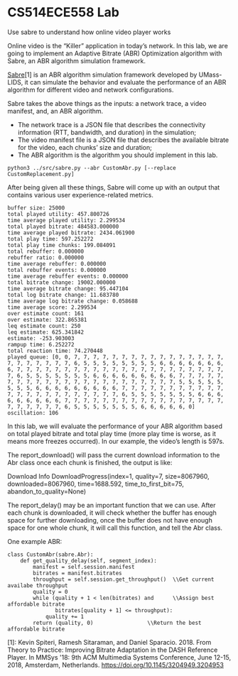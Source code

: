 # CS514ECE558 Lab

Use sabre to understand how online video player works

Online video is the “Killer” application in today’s network. In this lab, we are going to implement an Adaptive Bitrate (ABR) Optimization algorithm with Sabre, an ABR algorithm simulation framework.

[Sabre](https://github.com/UMass-LIDS/sabre)[1] is an ABR algorithm simulation framework developed by UMass-LIDS, it can simulate the behavior and evaluate the performance of an ABR algorithm for different video and network configurations.

Sabre takes the above things as the inputs: a network trace, a video manifest, and, an ABR algorithm.

- The network trace is a JSON file that describes the connectivity information (RTT, bandwidth, and duration) in the simulation;
- The video manifest file is a JSON file that describes the available bitrate for the video, each chunks’ size and duration;
- The ABR algorithm is the algorithm you should implement in this lab.

`python3 ../src/sabre.py --abr CustomAbr.py [--replace CustomReplacement.py]`

After being given all these things, Sabre will come up with an output that contains various user experience-related metrics.

```
buffer size: 25000
total played utility: 457.800726
time average played utility: 2.299534
total played bitrate: 484583.000000
time average played bitrate: 2434.061900
total play time: 597.252272
total play time chunks: 199.084091
total rebuffer: 0.000000
rebuffer ratio: 0.000000
time average rebuffer: 0.000000
total rebuffer events: 0.000000
time average rebuffer events: 0.000000
total bitrate change: 19002.000000
time average bitrate change: 95.447104
total log bitrate change: 11.683780
time average log bitrate change: 0.058688
time average score: 2.299534
over estimate count: 161
over estimate: 322.865381
leq estimate count: 250
leq estimate: 625.341842
estimate: -253.903003
rampup time: 6.252272
total reaction time: 74.270448
played queue: [0, 0, 7, 7, 7, 7, 7, 7, 7, 7, 7, 7, 7, 7, 7, 7, 7, 7, 7, 7, 7, 7, 7, 7, 7, 6, 5, 5, 5, 5, 5, 5, 5, 5, 6, 6, 6, 6, 6, 6, 6, 6, 7, 7, 7, 7, 7, 7, 7, 7, 7, 7, 7, 7, 7, 7, 7, 7, 7, 7, 7, 7, 7, 7, 7, 6, 5, 5, 5, 5, 5, 5, 5, 6, 6, 6, 6, 6, 6, 6, 6, 6, 7, 7, 7, 7, 7, 7, 7, 7, 7, 7, 7, 7, 7, 7, 7, 7, 7, 7, 7, 7, 7, 7, 7, 5, 5, 5, 5, 5, 5, 5, 5, 6, 6, 6, 6, 6, 6, 6, 6, 6, 7, 7, 7, 7, 7, 7, 7, 7, 7, 7, 7, 7, 7, 7, 7, 7, 7, 7, 7, 7, 7, 7, 7, 6, 5, 5, 5, 5, 5, 5, 5, 6, 6, 6, 6, 6, 6, 6, 6, 6, 7, 7, 7, 7, 7, 7, 7, 7, 7, 7, 7, 7, 7, 7, 7, 7, 7, 7, 7, 7, 7, 7, 7, 6, 5, 5, 5, 5, 5, 5, 5, 6, 6, 6, 6, 6, 0]
oscillation: 106
```

In this lab, we will evaluate the performance of your ABR algorithm based on total played bitrate and total play time (more play time is worse, as it means more freezes occurred). In our example, the video’s length is 597s.


The report_download() will pass the current download information to the Abr class once each chunk is finished, the output is like:

Download Info DownloadProgress(index=1, quality=7, size=8067960, downloaded=8067960, time=1688.592, time_to_first_bit=75, abandon_to_quality=None)

The report_delay() may be an important function that we can use. After each chunk is downloaded, it will check whether the buffer has enough space for further downloading, once the buffer does not have enough space for one whole chunk, it will call this function, and tell the Abr class.

One example ABR:

```
class CustomAbr(sabre.Abr):
    def get_quality_delay(self, segment_index):
        manifest = self.session.manifest
        bitrates = manifest.bitrates
        throughput = self.session.get_throughput()	\\Get current availabe throughput
        quality = 0
        while (quality + 1 < len(bitrates) and		\\Assign best affordable bitrate
               bitrates[quality + 1] <= throughput):
            quality += 1
        return (quality, 0)					\\Return the best affordable bitrate

```

[1]: Kevin Spiteri, Ramesh Sitaraman, and Daniel Sparacio. 2018. From Theory to Practice: Improving Bitrate Adaptation in the DASH Reference Player. In MMSys '18: 9th ACM Multimedia Systems Conference, June 12-15, 2018, Amsterdam, Netherlands. https://doi.org/10.1145/3204949.3204953
